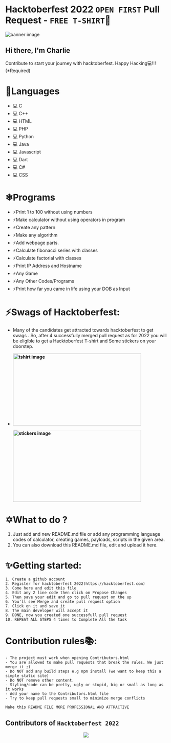 # Hacktoberfest 2022 `OPEN FIRST` Pull Request - `FREE T-SHIRT`🎉

![banner image](https://raw.githubusercontent.com/meerhamzadev/Hacktoberfest/main/assets/banner.jpg)

## Hi there, I'm Charlie

Contribute to start your journey with hacktoberfest. Happy Hacking💻!!! (*Required)

# 🌟Languages
- 💻 C
- 💻 C++
- 💻 HTML
- 💻 PHP
- 💻 Python
- 💻 Java
- 💻 Javascript
- 💻 Dart
- 💻 C#
- 💻 CSS

# ❄Programs
- ⚡Print 1 to 100 without using numbers
- ⚡Make calculator without using operators in program
- ⚡Create any pattern
- ⚡Make any algorithm
- ⚡Add webpage parts.
- ⚡Calculate fibonacci series with classes
- ⚡Calculate factorial with classes
- ⚡Print IP Address and Hostname
- ⚡Any Game
- ⚡Any Other Codes/Programs
- ⚡Print how far you came in life using your DOB as Input

# ⚡️Swags of Hacktoberfest:
- Many of the candidates get attracted towards hacktoberfest to get swags . So, after 4 successfully merged pull request as for 2022 you will be eligible to get a Hacktoberfest T-shirt and Some stickers on your doorstep.
 
     <li><B><p><img src="https://miro.medium.com/max/1050/1*4JctIO7irt8hFxBmTvUpiQ.jpeg" width="400" height="225" style="width: 400px; height: 225px;" alt="tshirt image"></a></p><p><img src="https://miro.medium.com/max/1050/1*jkffr74bq5RsQ_xqDhgqYQ.jpeg" width="400" height="225" style="width: 400px; height: 225px;" alt="stickers image"></p>
</b></li>

# ✡What to do ?
1. Just add and new README.md file or add any programming language codes of calculator, creating games, payloads, scripts in the given area.
2. You can also download this README.md file, edit and upload it here.

# ✨Getting started: 
```text
1. Create a github account
2. Register for hacktoberfest 2022(https://hacktoberfest.com)
3. Come here and edit this file
4. Edit any 2 line code then click on Propose Changes
5. Then save your edit and go to pull request on the up
6. You'll see Merge and create pull request option
7. Click on it and save it
8. The main developer will accept it 
9. DONE, now you created one successfull pull request
10. REPEAT ALL STEPS 4 times to Complete All the task
```

# Contribution rules📚:
```text
- The project must work when opening Contributors.html
- You are allowed to make pull requests that break the rules. We just merge it ;)
- Do NOT add any build steps e.g npm install (we want to keep this a simple static site)
- Do NOT remove other content.
- Styling/code can be pretty, ugly or stupid, big or small as long as it works
- Add your name to the Contributors.html file
- Try to keep pull requests small to minimize merge conflicts
```

```text
Make this README FILE MORE PROFESSIONAL AND ATTRACTIVE
```

## Contributors of `Hacktoberfest 2022`

<div align="center">

<a href="https://github.com/CharlieTheHack1/hacktoberfest2022/graphs/contributors">
  <img src="https://contrib.rocks/image?repo=CharlieTheHack1/hacktoberfest2022" />
</a>
  
</div>

